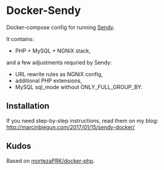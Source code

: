 # Docker-Sendy

Docker-compose config for running [Sendy](https://sendy.co).

It contains:

* PHP + MySQL + NGNiX stack,

and a few adjustments requried by Sendy:

* URL rewrite rules as NGNiX config,
* additional PHP extensions,
* MySQL sql_mode without ONLY_FULL_GROUP_BY.

## Installation

If you need step-by-step instructions, read them on my blog: http://marcinbiegun.com/2017/01/15/sendy-docker/

## Kudos

Based on [mortezaPRK/docker-php](https://github.com/mortezaPRK/docker-php).

